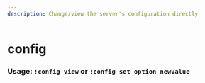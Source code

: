 ```yaml
---
description: Change/view the server's configuration directly
---
```


# config

### **Usage:** `!config view` or `!config set option newValue`

